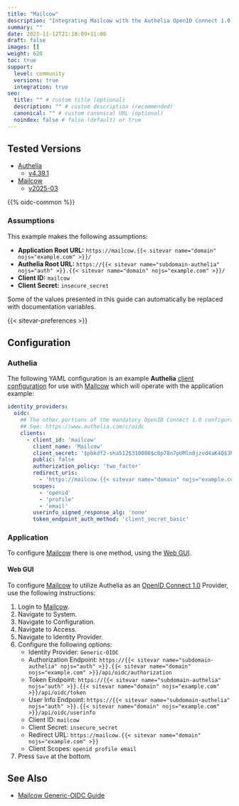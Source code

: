 ```yaml
---
title: "Mailcow"
description: "Integrating Mailcow with the Authelia OpenID Connect 1.0 Provider."
summary: ""
date: 2023-11-12T21:18:09+11:00
draft: false
images: []
weight: 620
toc: true
support:
  level: community
  versions: true
  integration: true
seo:
  title: "" # custom title (optional)
  description: "" # custom description (recommended)
  canonical: "" # custom canonical URL (optional)
  noindex: false # false (default) or true
---
```


## Tested Versions

- [Authelia]
  - [v4.39.1](https://github.com/authelia/authelia/releases/tag/v4.39.1)
- [Mailcow]
  - [v2025-03](https://github.com/mailcow/mailcow-dockerized/releases/tag/2025-03)

{{% oidc-common %}}

### Assumptions

This example makes the following assumptions:

- __Application Root URL:__ `https://mailcow.{{< sitevar name="domain" nojs="example.com" >}}/`
- __Authelia Root URL:__ `https://{{< sitevar name="subdomain-authelia" nojs="auth" >}}.{{< sitevar name="domain" nojs="example.com" >}}/`
- __Client ID:__ `mailcow`
- __Client Secret:__ `insecure_secret`

Some of the values presented in this guide can automatically be replaced with documentation variables.

{{< sitevar-preferences >}}

## Configuration

### Authelia

The following YAML configuration is an example __Authelia__ [client configuration] for use with [Mailcow] which will
operate with the application example:

```yaml {title="configuration.yml"}
identity_providers:
  oidc:
    ## The other portions of the mandatory OpenID Connect 1.0 configuration go here.
    ## See: https://www.authelia.com/c/oidc
    clients:
      - client_id: 'mailcow'
        client_name: 'Mailcow'
        client_secret: '$pbkdf2-sha512$310000$c8p78n7pUMln0jzvd4aK4Q$JNRBzwAo0ek5qKn50cFzzvE9RXV88h1wJn5KGiHrD0YKtZaR/nCb2CJPOsKaPK0hjf.9yHxzQGZziziccp6Yng'  # The digest of 'insecure_secret'.
        public: false
        authorization_policy: 'two_factor'
        redirect_uris:
          - 'https://mailcow.{{< sitevar name="domain" nojs="example.com" >}}'
        scopes:
          - 'openid'
          - 'profile'
          - 'email'
        userinfo_signed_response_alg: 'none'
        token_endpoint_auth_method: 'client_secret_basic'
```

### Application

To configure [Mailcow] there is one method, using the [Web GUI](#web-gui).

#### Web GUI

To configure [Mailcow] to utilize Authelia as an [OpenID Connect 1.0] Provider, use the following instructions:

1. Login to [Mailcow].
2. Navigate to System.
3. Navigate to Configuration.
4. Navigate to Access.
5. Navigate to Identity Provider.
6. Configure the following options:
   - Identity Provider: `Generic-OIDC`
   - Authorization Endpoint: `https://{{< sitevar name="subdomain-authelia" nojs="auth" >}}.{{< sitevar name="domain" nojs="example.com" >}}/api/oidc/authorization`
   - Token Endpoint: `https://{{< sitevar name="subdomain-authelia" nojs="auth" >}}.{{< sitevar name="domain" nojs="example.com" >}}/api/oidc/token`
   - User Info Endpoint: `https://{{< sitevar name="subdomain-authelia" nojs="auth" >}}.{{< sitevar name="domain" nojs="example.com" >}}/api/oidc/userinfo`
   - Client ID: `mailcow`
   - Client Secret: `insecure_secret`
   - Redirect URL: `https://mailcow.{{< sitevar name="domain" nojs="example.com" >}}`
   - Client Scopes: `openid profile email`
7. Press `Save` at the bottom.

## See Also

- [Mailcow Generic-OIDC Guide](https://docs.mailcow.email/manual-guides/mailcow-UI/u_e-mailcow_ui-generic-oidc/)

[Mailcow]: https://mailcow.email/
[Authelia]: https://www.authelia.com
[OpenID Connect 1.0]: ../../openid-connect/introduction.md
[client configuration]: ../../../configuration/identity-providers/openid-connect/clients.md
